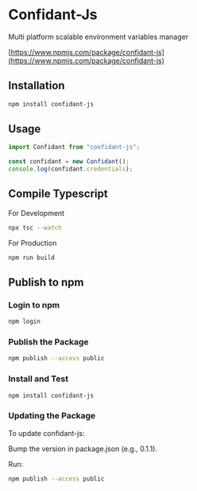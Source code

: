 # Confidant-Js

Multi platform scalable environment variables manager

[https://www.npmjs.com/package/confidant-js](https://www.npmjs.com/package/confidant-js)

## Installation
```sh
npm install confidant-js
```

## Usage
```js
import Confidant from "confidant-js";

const confidant = new Confidant();
console.log(confidant.credentials);
```

## Compile Typescript

For Development
```sh
npx tsc --watch
```

For Production
```sh
npm run build
```

## Publish to npm
### Login to npm
```sh
npm login
```
### Publish the Package
```sh
npm publish --access public
```
### Install and Test
```sh
npm install confidant-js
```

### Updating the Package
To update confidant-js:

Bump the version in package.json (e.g., 0.1.1).

Run:

```sh
npm publish --access public
```